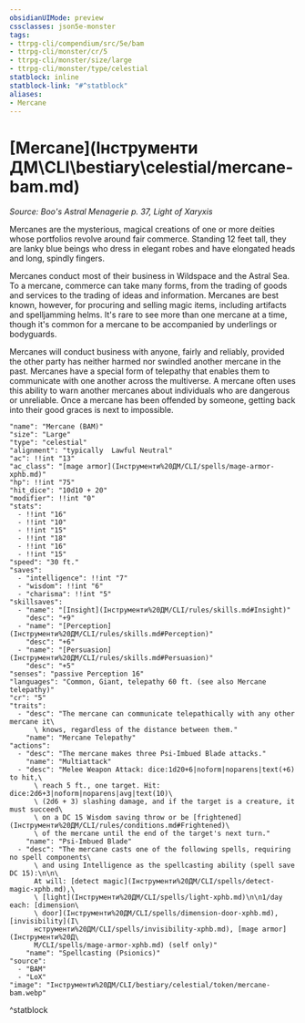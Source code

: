 ```yaml
---
obsidianUIMode: preview
cssclasses: json5e-monster
tags:
- ttrpg-cli/compendium/src/5e/bam
- ttrpg-cli/monster/cr/5
- ttrpg-cli/monster/size/large
- ttrpg-cli/monster/type/celestial
statblock: inline
statblock-link: "#^statblock"
aliases:
- Mercane
---
```

# [Mercane](Інструменти ДМ\CLI\bestiary\celestial/mercane-bam.md)
*Source: Boo's Astral Menagerie p. 37, Light of Xaryxis*  

Mercanes are the mysterious, magical creations of one or more deities whose portfolios revolve around fair commerce. Standing 12 feet tall, they are lanky blue beings who dress in elegant robes and have elongated heads and long, spindly fingers.

Mercanes conduct most of their business in Wildspace and the Astral Sea. To a mercane, commerce can take many forms, from the trading of goods and services to the trading of ideas and information. Mercanes are best known, however, for procuring and selling magic items, including artifacts and spelljamming helms. It's rare to see more than one mercane at a time, though it's common for a mercane to be accompanied by underlings or bodyguards.

Mercanes will conduct business with anyone, fairly and reliably, provided the other party has neither harmed nor swindled another mercane in the past. Mercanes have a special form of telepathy that enables them to communicate with one another across the multiverse. A mercane often uses this ability to warn another mercanes about individuals who are dangerous or unreliable. Once a mercane has been offended by someone, getting back into their good graces is next to impossible.

```statblock
"name": "Mercane (BAM)"
"size": "Large"
"type": "celestial"
"alignment": "typically  Lawful Neutral"
"ac": !!int "13"
"ac_class": "[mage armor](Інструменти%20ДМ/CLI/spells/mage-armor-xphb.md)"
"hp": !!int "75"
"hit_dice": "10d10 + 20"
"modifier": !!int "0"
"stats":
  - !!int "16"
  - !!int "10"
  - !!int "15"
  - !!int "18"
  - !!int "16"
  - !!int "15"
"speed": "30 ft."
"saves":
  - "intelligence": !!int "7"
  - "wisdom": !!int "6"
  - "charisma": !!int "5"
"skillsaves":
  - "name": "[Insight](Інструменти%20ДМ/CLI/rules/skills.md#Insight)"
    "desc": "+9"
  - "name": "[Perception](Інструменти%20ДМ/CLI/rules/skills.md#Perception)"
    "desc": "+6"
  - "name": "[Persuasion](Інструменти%20ДМ/CLI/rules/skills.md#Persuasion)"
    "desc": "+5"
"senses": "passive Perception 16"
"languages": "Common, Giant, telepathy 60 ft. (see also Mercane telepathy)"
"cr": "5"
"traits":
  - "desc": "The mercane can communicate telepathically with any other mercane it\
      \ knows, regardless of the distance between them."
    "name": "Mercane Telepathy"
"actions":
  - "desc": "The mercane makes three Psi-Imbued Blade attacks."
    "name": "Multiattack"
  - "desc": "Melee Weapon Attack: dice:1d20+6|noform|noparens|text(+6) to hit,\
      \ reach 5 ft., one target. Hit: dice:2d6+3|noform|noparens|avg|text(10)\
      \ (2d6 + 3) slashing damage, and if the target is a creature, it must succeed\
      \ on a DC 15 Wisdom saving throw or be [frightened](Інструменти%20ДМ/CLI/rules/conditions.md#Frightened)\
      \ of the mercane until the end of the target's next turn."
    "name": "Psi-Imbued Blade"
  - "desc": "The mercane casts one of the following spells, requiring no spell components\
      \ and using Intelligence as the spellcasting ability (spell save DC 15):\n\n\
      At will: [detect magic](Інструменти%20ДМ/CLI/spells/detect-magic-xphb.md),\
      \ [light](Інструменти%20ДМ/CLI/spells/light-xphb.md)\n\n1/day each: [dimension\
      \ door](Інструменти%20ДМ/CLI/spells/dimension-door-xphb.md), [invisibility](І\
      нструменти%20ДМ/CLI/spells/invisibility-xphb.md), [mage armor](Інструменти%20Д\
      М/CLI/spells/mage-armor-xphb.md) (self only)"
    "name": "Spellcasting (Psionics)"
"source":
  - "BAM"
  - "LoX"
"image": "Інструменти%20ДМ/CLI/bestiary/celestial/token/mercane-bam.webp"
```
^statblock